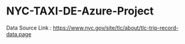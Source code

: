 # NYC-TAXI-DE-Azure-Project


Data Source Link : https://www.nyc.gov/site/tlc/about/tlc-trip-record-data.page
